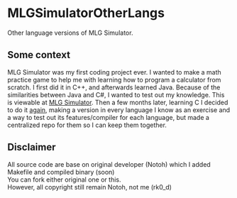 # MLGSimulatorOtherLangs
Other language versions of MLG Simulator. 

## Some context

MLG Simulator was my first coding project ever. I wanted to make a math practice game to help me with learning how to program a calculator from scratch. I first did it in C++, and afterwards learned Java. Because of the similarities between Java and C#, I wanted to test out my knowledge. This is viewable at [MLG Simulator](https://github.com/notoh/mlgsimulator). Then a few months later, learning C I decided to do it [again](https://github.com/Notoh/mlgsimulatorc), making a version in every language I know as an exercise and a way to test out its features/compiler for each language, but made a centralized repo for them so I can keep them together.

## Disclaimer

All source code are base on original developer (Notoh) which I added Makefile and compiled binary (soon)<br>
You can fork either original one or this.<br>
However, all copyright still remain Notoh, not me (rk0_d)
